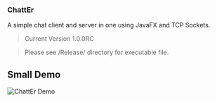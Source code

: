 ### ChattEr

A simple chat client and server in one using JavaFX and TCP Sockets.

> Current Version 1.0.0RC

> Please see /Release/ directory for executable file.

## Small Demo



![ChattEr Demo]({{site.baseurl}}/ChattEr/chatter_gif.gif)

